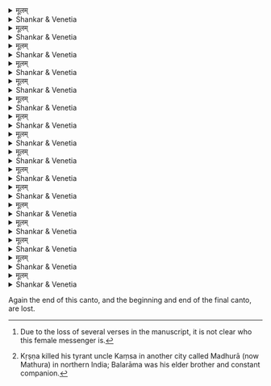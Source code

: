 



<details><summary>मूलम्</summary>

अधिरङ्गमवाप्तयोगनिद्रं  
हरिमुद्वेजयतीति जातभीतिः ।  
पतितं मुहुरिष्टकानिकायं  
फणचक्रेण निवारयत्यहीन्द्रः ॥ 
</details>

<details><summary>Shankar & Venetia</summary>

‘In Śrīraṅga,  
Śeṣa, king of snakes,  
fearing lest Viṣṇu his master  
be rudely awoken from meditative slumber,  
shields him from the broken bricks that keep falling  
with his thousandfold hoods.
1
</details>



<details><summary>मूलम्</summary>

घुणजग्धकवाटसम्पुटानि  
स्फुटदूर्वाङ्कुरसन्धिमण्डपानि ।  
श्लथगर्भगृहाणि वीक्ष्य दूये  
भृशमन्यान्यपि देवताकुलानि ॥ 
</details>

<details><summary>Shankar & Venetia</summary>

‘Other temples too –  
shutter-doors devoured by woodworm,  
festival halls with *dūrvā* grass sprouting boldly from each crack,  
sacredmost shrines crumbling –  
drive me to tears when I see them.
2
</details>



<details><summary>मूलम्</summary>

सतताध्वरधूमसौरभैः प्राङ्  
निगमोद्घोषणवद्भिरग्रहारैः ।  
अधुनाजनि विस्रमांसगन्धै-  
रधिकक्षीबतुलुष्कसिंहनादैः ॥ 
</details>

<details><summary>Shankar & Venetia</summary>

‘Earlier, *agrahāras* were filled  
with the scented smoke of continuous sacrifice,  
with the sound of Vedic chanting.  
Now, they are swamped  
with the stink of raw meat,  
with the drunken roars of inebriate Turks.
3
</details>



<details><summary>मूलम्</summary>

मधुरोपवनं निरीक्ष्य दूये  
बहुशः खण्डितनालिकेरषण्डम् ।  
परितो नृकरोटिकोटिहार-  
प्रचलच्छूलपरम्परापरीतम् ॥ 
</details>


<details><summary>Shankar & Venetia</summary>

‘In Madhurā’s gardens  
great swathes of coconut groves have been cut down  
and all about  
serried spikes stand  
swaying under the hundreds of long-dead human heads  
strung together.  
To see it is to weep.
4
</details>



<details><summary>मूलम्</summary>

परितस्तततन्तुवायतन्तु-  
व्यतिषङ्गाज्जनितानि जालकानि ।  
पुरगोपुरसालभञ्जिकानां  
दधते चीनपटावगुण्ठनत्वम् ॥ 
</details>

<details><summary>Shankar & Venetia</summary>

‘Webs wound skilfully by web-weaving spiders,  
silken strands stretching in all directions,  
robe the carven ladies that crown the town’s gates  
in delicate Chinese cloth.
5
</details>



<details><summary>मूलम्</summary>

न तथा कटुघूत्कृताद्व्यथा मे  
हृदि जीर्णोपवनेषु घूकलोकात् ।  
परिशीलितपारसीकवाग्भ्यो  
यवनानां भवने यथा शुकेभ्यः ॥ 
</details>

<details><summary>Shankar & Venetia</summary>

‘It is not the harsh hoots  
of owl broods  
in gardens run wild,  
so much as the parrots practising Persian  
in the dwellings of the foreign princelings   
that torments me.
6
</details>



<details><summary>मूलम्</summary>

स्तनचन्दनपाण्डु ताम्रपर्ण्या-  
स्तरुणीनामभवत् पुरा यदम्भः ।  
तदसृग्भिरुपैति शोणिमानं  
निहतानामभितो गवां नृशंसैः ॥ 
</details>

<details><summary>Shankar & Venetia</summary>

‘The water of the Tāmraparṇī,  
which used to run white-yellow  
as it washed the sandal paste from young women’s breasts,  
has been stained red  
with the blood flowing from cows  
cruelly slaughtered upon her banks.
7
</details>



<details><summary>मूलम्</summary>

सुवते न यथापुरं वसूनि  
क्षितयो वर्षति पूर्ववन्न शक्रः ।  
शमनोऽपि जनं नयत्यकाण्डे  
विषयेऽस्मिन् यवनैर्हतावशिष्टम् ॥ 
</details>

<details><summary>Shankar & Venetia</summary>

‘The fields no longer favour us with rich crops.    
Indra sends not showers as he used to.  
In this land,  
even Death drags people away before their time –  
those not yet massacred by the foreigners.
8
</details>



<details><summary>मूलम्</summary>

श्रुतिरस्तमिता नयः प्रलीनो  
विरता धर्मकथा च्युतं चरित्रम् ।  
सुकृतं गतमाभिजात्यमस्तं  
किमिवान्यत् कलिरेक एव धन्यः ॥ 
</details>

<details><summary>Shankar & Venetia</summary>

‘The *Veda* has sunk.  
The rule of law has fled.  
The very word *dharma* has disappeared.  
Virtue has vanished.  
Merit has away flit.  
Nobility has faded.  
What else is there to say?  
Kali alone flourishes.’
9
</details>



<details><summary>मूलम्</summary>

इति सा निखिलं निवेद्य राज्ञे  
यवनानां जनगर्हितं चरित्रम् ।  
अतिभीषणमात्मनः प्रभावात्  
कमपि प्रादुरभावयत् कृपाणम् ।। 
</details>

<details><summary>Shankar & Venetia</summary>

After thus listing to the King  
the Yavanas’ catalogue of crimes  
condemned by all,  
she[^1] produced  
with her prodigious powers  
a terrifying sword.
10
</details>



<details><summary>मूलम्</summary>

तमरातिनराधिनाथनारी-  
नयनाम्भःकणपातहेतुभूतम् ।   
प्रभुरुन्मिषितस्वरोषवह्ने-  
रधिकोद्दामममंस्त धूमदण्डम् ॥ 
</details>


<details><summary>Shankar & Venetia</summary>

To the King,  
it was a fearsome column of smoke curling up  
from the fire of his flaring anger,  
making tears drip from  
the lashes of the ladies of lords  
who raised against him swords.
11
</details>



<details><summary>मूलम्</summary>

प्रणयागतचोलपाण्ड्यलक्ष्मी-  
श्रवणेन्दीवरमालिकायमानम् ।  
विरचय्य पुरः कृपाणमेषा  
पुनरप्याह पुरन्दराभमेनम् ॥ 
</details>

<details><summary>Shankar & Venetia</summary>

This sword was a string of blue lilies adorning the ears  
of the tutelary goddesses of the Colas 
and Pāṇḍyas,  
who had turned to Kampa in their love.  
Placing it before the doughty king,  
daring as Indra, destroyer of cities,  
she spoke once again.
12
</details>



<details><summary>मूलम्</summary>

नरनाथ पुरा कृपाणमेनं  
विरचय्याखिलदेवतायुधांशैः ।  
उपदीकृतवान् पिनाकपाणे-  
र्दनुजानां विजयाय विश्वकर्मा ॥ 
</details>

<details><summary>Shankar & Venetia</summary>

‘Long ago,  
O King of Karṇāṭa,  
Viśvakarmā fashioned this sword  
with elements from each of the gods’ weapons,  
and presented it to Śiva  
to defeat the *dānavas*.
13
</details>



<details><summary>मूलम्</summary>

अमुमुग्रतपःकृतप्रसादः  
प्रददौ पाण्ड्यनृपाय सोऽपि देवः ।  
यमुपेत्य चिरेण तस्य वंश्याः  
पृथिवीमप्रतिशासनामशासन् ॥ 
</details>

<details><summary>Shankar & Venetia</summary>

‘Śiva in turn presented it to the Pāṇḍya king,  
pleased with the severity of his *tapas*.  
Once in possession of the sword,  
his descendants governed the land  
with none to gainsay their governance  
for many a year.
14
</details>



<details><summary>मूलम्</summary>

अथ कालवशेन पाण्ड्यवंश्यान्  
गतवीर्यानवधार्य कुम्भजन्मा ।  
मनुजेश्वर मण्डलाग्रमेनं  
भवते प्रेषितवान् महाभुजाय ।। 
</details>

<details><summary>Shankar & Venetia</summary>

‘Seeing the Pāṇḍyas’ 
power disappear over time,  
Agastya has now sent this sword to you,  
Your Most Mighty Majesty.
15
</details>



<details><summary>मूलम्</summary>

अमुनाशु विशस्य दक्षिणस्यां  
मधुरायां पुरि कंसवन्नृशंसम् ।  
यवनाधिपतिं बलोत्तरस्त्वं  
विदधीथाः स्फुटमच्युतावतारम् ॥ 
</details>

<details><summary>Shankar & Venetia</summary>

‘With this sword straightaway eliminate  
the Yavana potentate –  
cruel as Kaṃsa –  
in the Madhurā of the South,  
accompanied by your valour,  
as Kṛṣṇa was by Balarāma.  
Let the world know you  
as the incarnation of the god himself!’[^2]
16
</details>


<p class="it">
Again the end of this canto, and the beginning and end of the final canto, are lost.
</p>

[^1]: Due to the loss of several verses in the manuscript, it is not clear who this female messenger is.
[^2]: Kṛṣṇa killed his tyrant uncle Kaṃsa in another city called Madhurā (now Mathura) in northern India; Balarāma was his elder brother and constant companion.


